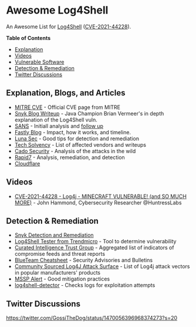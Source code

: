 # Awesome Log4Shell
An Awesome List for [Log4Shell](https://security.snyk.io/vuln/SNYK-JAVA-ORGAPACHELOGGINGLOG4J-2314720) ([CVE-2021-44228](https://cve.mitre.org/cgi-bin/cvename.cgi?name=CVE-2021-44228)).


**Table of Contents**
- [Explanation](https://github.com/snyk-labs/awesome-log4shell#explanation-blogs-and-articles)
- [Videos](https://github.com/snyk-labs/awesome-log4shell#videos)
- [Vulnerable Software](https://github.com/snyk-labs/awesome-log4shell#vulnerable-software)
- [Detection & Remediation](https://github.com/snyk-labs/awesome-log4shell#detection--remediation)
- [Twitter Discussions](https://github.com/snyk-labs/awesome-log4shell#twitter-discussions)

## Explanation, Blogs, and Articles
- [MITRE CVE](https://cve.mitre.org/cgi-bin/cvename.cgi?name=CVE-2021-44228) - Official CVE page from MITRE
- [Snyk Blog Writeup](https://snyk.io/blog/log4j-rce-log4shell-vulnerability-cve-2021-4428/) - Java Champion Brian Vermeer's in depth explanation of the Log4Shell vuln.
- [SANS](https://isc.sans.edu/diary/rss/28120) - Initiall analysis and [follow up](https://isc.sans.edu/diary/rss/28122)
- [Fastly Blog](https://www.fastly.com/blog/digging-deeper-into-log4shell-0day-rce-exploit-found-in-log4j) - Impact, how it works, and timeline.
- [Luna Sec](https://www.lunasec.io/docs/blog/log4j-zero-d) - Good tips for detection and remediation
- [Tech Solvency](https://www.techsolvency.com/story-so-far/cve-2021-44228-log4j-log4shell/) - List of affected vendors and writeups
- [Cado Security](https://www.cadosecurity.com/analysis-of-initial-in-the-wild-attacks-exploiting-log4shell-log4j-cve-2021-44228/) - Analysis of the attacks in the wild
- [Rapid7](https://www.rapid7.com/blog/post/2021/12/10/widespread-exploitation-of-critical-remote-code-execution-in-apache-log4j/) - Analysis, remediation, and detection
- [Cloudflare](https://blog.cloudflare.com/actual-cve-2021-44228-payloads-captured-in-the-wild/)

## Videos
- [CVE-2021-44228 - Log4j - MINECRAFT VULNERABLE! (and SO MUCH MORE)](https://www.youtube.com/watch?v=7qoPDq41xhQ) - John Hammond, Cybersecurity Researcher @HuntressLabs

## Detection & Remediation 
- [Snyk Detection and Remediation](https://snyk.io/blog/find-fix-log4shell-quickly-snyk/?cta=html-button-click&loc=page-body)
- [Log4Shell Tester from Trendmicro](https://log4j-tester.trendmicro.com/) - Tool to determine vulnerability
- [Curated Intelligence Trust Group](https://github.com/curated-intel/Log4Shell-IOCs) - Aggregated list of indicators of compromise feeds and threat reports
- [BlueTeam Cheatsheet](https://gist.github.com/SwitHak/b66db3a06c2955a9cb71a8718970c592) - Security Advisories and Bulletins
- [Community Sourced Log4J Attack Surface](https://github.com/YfryTchsGD/Log4jAttackSurface) - List of Log4j attack vectors in popular manufacturers' products
- [MSSP Alert](https://www.msspalert.com/cybersecurity-news/java-vulnerability-log4shell-zero-day-details-patches-and-updates/) - Good mitigation practices
- [log4shell-detector](https://github.com/Neo23x0/log4shell-detector) - Checks logs for exploitation attempts

## Twitter Discussions
https://twitter.com/GossiTheDog/status/1470056396968374273?s=20

